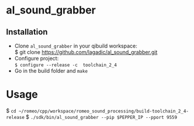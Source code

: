 # al_sound_grabber

## Installation
* Clone `al_sound_grabber` in your qibuild workspace:    
  $ git clone https://github.com/lagadic/al_sound_grabber.git   
* Configure project:   
  `$ configure --release -c  toolchain_2_4 `   
* Go in the build folder and `make`

# Usage
$ `cd ~/romeo/cpp/workspace/romeo_sound_processing/build-toolchain_2_4-release`
$ `./sdk/bin/al_sound_grabber --pip $PEPPER_IP --pport 9559`
